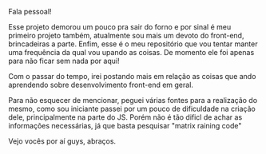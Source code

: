 Fala pessoal!

Esse projeto demorou um pouco pra sair do forno e por sinal é meu primeiro projeto também, atualmente sou mais um devoto do front-end, brincadeiras a parte. Enfim, esse é o meu repositório que vou tentar manter uma frequência da qual vou upando as coisas. De momento ele foi apenas para não ficar sem nada por aqui!

Com o passar do tempo, irei postando mais em relação as coisas que ando aprendendo sobre desenvolvimento front-end em geral.

Para não esquecer de mencionar, peguei várias fontes para a realização do mesmo, como sou iniciante passei por um pouco de dificuldade na criação dele, principalmente na parte do JS. Porém não é tão dificl de achar as informações necessárias, já que basta pesquisar "matrix raining code"

Vejo vocês por aí guys, abraços. 